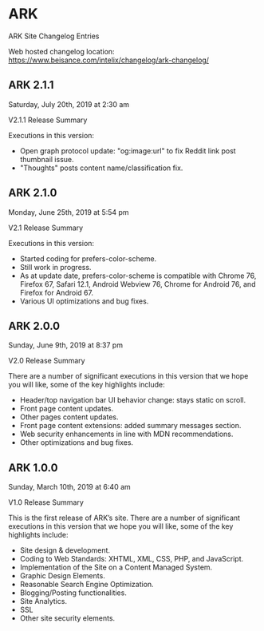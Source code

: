 # ARK
ARK Site Changelog Entries

Web hosted changelog location: https://www.beisance.com/intelix/changelog/ark-changelog/

## ARK 2.1.1
Saturday, July 20th, 2019 at 2:30 am

V2.1.1 Release Summary

Executions in this version:

- Open graph protocol update: "og:image:url" to fix Reddit link post thumbnail issue.
- "Thoughts" posts content name/classification fix. 

## ARK 2.1.0
Monday, June 25th, 2019 at 5:54 pm

V2.1 Release Summary

Executions in this version:

- Started coding for prefers-color-scheme. 
- Still work in progress.
- As at update date, prefers-color-scheme is compatible with Chrome 76, Firefox 67, Safari 12.1, Android Webview 76, Chrome for Android 76, and Firefox for Android 67.
- Various UI optimizations and bug fixes.

## ARK 2.0.0
Sunday, June 9th, 2019 at 8:37 pm

V2.0 Release Summary

There are a number of significant executions in this version that we hope you will like, some of the key highlights include:

- Header/top navigation bar UI behavior change: stays static on scroll.
- Front page content updates.
- Other pages content updates.
- Front page content extensions: added summary messages section.
- Web security enhancements in line with MDN recommendations.
- Other optimizations and bug fixes.

## ARK 1.0.0
Sunday, March 10th, 2019 at 6:40 am

V1.0 Release Summary

This is the first release of ARK’s site. There are a number of significant executions in this version that we hope you will like, some of the key highlights include:

- Site design & development.
- Coding to Web Standards: XHTML, XML, CSS, PHP, and JavaScript.
- Implementation of the Site on a Content Managed System.
- Graphic Design Elements.
- Reasonable Search Engine Optimization.
- Blogging/Posting functionalities.
- Site Analytics.
- SSL
- Other site security elements.
